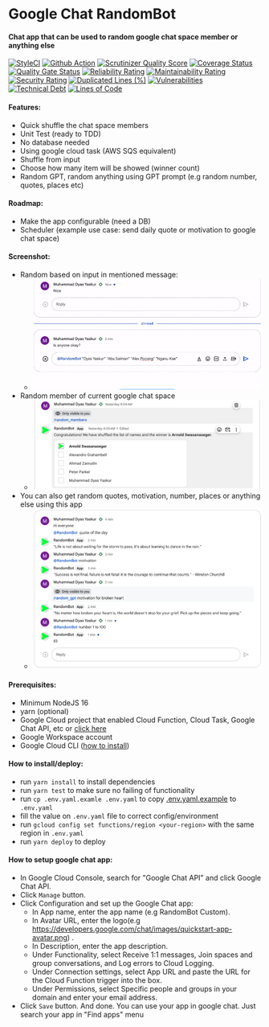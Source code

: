 # Google Chat RandomBot

#### Chat app that can be used to random google chat space member or anything else

[![StyleCI](https://github.styleci.io/repos/641918189/shield?branch=master)](https://styleci.io/repos/641918189)
[![Github Action](https://github.com/dyaskur/google-chat-shuffler/workflows/Node.js%20CI/badge.svg?branch=master)](https://github.com/dyaskur/google-chat-shuffler/actions)
[![Scrutinizer Quality Score](https://scrutinizer-ci.com/g/dyaskur/google-chat-shuffler/badges/quality-score.png?s=4023c984fc1163a44f4220cd7d57406643ced9f2)](https://scrutinizer-ci.com/g/dyaskur/google-chat-shuffler/)
[![Coverage Status](https://coveralls.io/repos/github/dyaskur/google-chat-shuffler/badge.svg?branch=master)](https://coveralls.io/github/dyaskur/google-chat-shuffler)
[![Quality Gate Status](https://sonarcloud.io/api/project_badges/measure?project=dyaskur_google-chat-shuffler&metric=alert_status)](https://sonarcloud.io/summary/new_code?id=dyaskur_google-chat-shuffler)
[![Reliability Rating](https://sonarcloud.io/api/project_badges/measure?project=dyaskur_google-chat-shuffler&metric=reliability_rating)](https://sonarcloud.io/summary/new_code?id=dyaskur_google-chat-shuffler)
[![Maintainability Rating](https://sonarcloud.io/api/project_badges/measure?project=dyaskur_google-chat-shuffler&metric=sqale_rating)](https://sonarcloud.io/summary/new_code?id=dyaskur_google-chat-shuffler)
[![Security Rating](https://sonarcloud.io/api/project_badges/measure?project=dyaskur_google-chat-shuffler&metric=security_rating)](https://sonarcloud.io/summary/new_code?id=dyaskur_google-chat-shuffler)
[![Duplicated Lines (%)](https://sonarcloud.io/api/project_badges/measure?project=dyaskur_google-chat-shuffler&metric=duplicated_lines_density)](https://sonarcloud.io/summary/new_code?id=dyaskur_google-chat-shuffler)
[![Vulnerabilities](https://sonarcloud.io/api/project_badges/measure?project=dyaskur_google-chat-shuffler&metric=vulnerabilities)](https://sonarcloud.io/summary/new_code?id=dyaskur_google-chat-shuffler)
[![Technical Debt](https://sonarcloud.io/api/project_badges/measure?project=dyaskur_google-chat-shuffler&metric=sqale_index)](https://sonarcloud.io/summary/new_code?id=dyaskur_google-chat-shuffler)
[![Lines of Code](https://sonarcloud.io/api/project_badges/measure?project=dyaskur_google-chat-shuffler&metric=ncloc)](https://sonarcloud.io/summary/new_code?id=dyaskur_google-chat-shuffler)

#### Features:

- Quick shuffle the chat space members
- Unit Test (ready to TDD)
- No database needed
- Using google cloud task (AWS SQS equivalent)
- Shuffle from input
- Choose how many item will be showed (winner count)
- Random GPT, random anything using GPT prompt (e.g random number, quotes, places etc)

#### Roadmap:
- Make the app configurable (need a DB)
- Scheduler (example use case: send daily quote or motivation to google chat space)

#### Screenshot: 
- Random based on input in mentioned message:
  - ![screenshot.gif](assets%2Fscreenshot.gif)
- Random member of current google chat space
  - ![screenshot2.png](assets%2Fscreenshot2.png)
- You can also get random quotes, motivation, number, places or anything else using this app
  - ![screenshot1.png](assets%2Fscreenshot1.png)

#### Prerequisites:
- Minimum NodeJS 16 
- yarn (optional)
- Google Cloud project that enabled Cloud Function, Cloud Task, Google Chat API, etc or [click here](https://console.cloud.google.com/flows/enableapi?apiid=chat.googleapis.com,%20cloudbuild.googleapis.com,%20cloudfunctions.googleapis.com,%20pubsub.googleapis.com)
- Google Workspace account
- Google Cloud CLI ([how to install](https://cloud.google.com/sdk/docs/install))

#### How to install/deploy:
- run `yarn install` to install dependencies
- run `yarn test` to make sure no failing of functionality
- run `cp .env.yaml.examle .env.yaml` to copy [.env.yaml.example](.env.yaml.example) to `.env.yaml` 
- fill the value on `.env.yaml` file to correct config/environment
- run `gcloud config set functions/region <your-region>` with the same region in `.env.yaml`
- run `yarn deploy` to deploy

#### How to setup google chat app:

- In Google Cloud Console, search for "Google Chat API" and click Google Chat API.
- Click `Manage` button.
- Click Configuration and set up the Google Chat app:
  - In App name, enter the app name (e.g RandomBot Custom).
  - In Avatar URL, enter the logo(e.g https://developers.google.com/chat/images/quickstart-app-avatar.png) .
  - In Description, enter the app description.
  - Under Functionality, select Receive 1:1 messages, Join spaces and group conversations, and Log errors to Cloud Logging.
  - Under Connection settings, select App URL and paste the URL for the Cloud Function trigger into the box.
  - Under Permissions, select Specific people and groups in your domain and enter your email address.
- Click `Save` button. And done. You can use your app in google chat. Just search your app in "Find apps" menu
